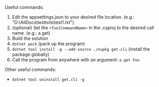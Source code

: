 Useful commands:

1. Edit the appsettings.json to your desired file location. (e.g.: "D:\\AllDocs\\testtxts\\test1.txt")
2. (optional) Set the ```<ToolCommandName>``` in the .csproj to the desired call name. (e.g.: a.get)
3. Build the solution
4. ```dotnet pack``` (pack up the program)
5. ```dotnet tool install -g --add-source ./nupkg get.cli``` (install the package globally)
6. Call the program from anywhere with an argument: ```a.get Foo```

Other useful commands:
- ```dotnet tool uninstall get.cli -g```
